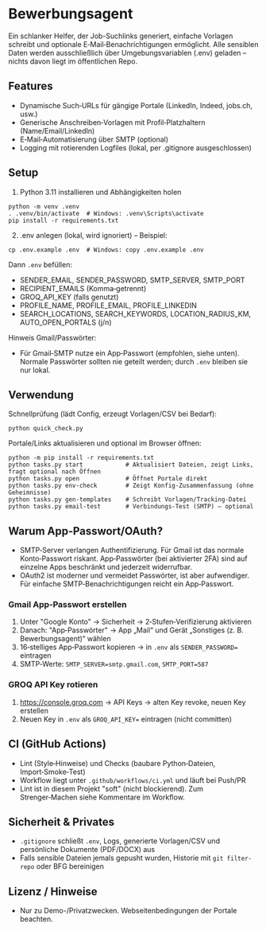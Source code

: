 # Bewerbungsagent

Ein schlanker Helfer, der Job-Suchlinks generiert, einfache Vorlagen schreibt und optionale E‑Mail‑Benachrichtigungen ermöglicht. Alle sensiblen Daten werden ausschließlich über Umgebungsvariablen (.env) geladen – nichts davon liegt im öffentlichen Repo.

## Features
- Dynamische Such‑URLs für gängige Portale (LinkedIn, Indeed, jobs.ch, usw.)
- Generische Anschreiben‑Vorlagen mit Profil‑Platzhaltern (Name/Email/LinkedIn)
- E‑Mail‑Automatisierung über SMTP (optional)
- Logging mit rotierenden Logfiles (lokal, per .gitignore ausgeschlossen)

## Setup
1) Python 3.11 installieren und Abhängigkeiten holen

```
python -m venv .venv
. .venv/bin/activate  # Windows: .venv\Scripts\activate
pip install -r requirements.txt
```

2) .env anlegen (lokal, wird ignoriert) – Beispiel:

```
cp .env.example .env  # Windows: copy .env.example .env
```

Dann `.env` befüllen:
- SENDER_EMAIL, SENDER_PASSWORD, SMTP_SERVER, SMTP_PORT
- RECIPIENT_EMAILS (Komma‑getrennt)
- GROQ_API_KEY (falls genutzt)
- PROFILE_NAME, PROFILE_EMAIL, PROFILE_LINKEDIN
- SEARCH_LOCATIONS, SEARCH_KEYWORDS, LOCATION_RADIUS_KM, AUTO_OPEN_PORTALS (j/n)

Hinweis Gmail/Passwörter:
- Für Gmail‑SMTP nutze ein App‑Passwort (empfohlen, siehe unten). Normale Passwörter sollten nie geteilt werden; durch `.env` bleiben sie nur lokal.

## Verwendung
Schnellprüfung (lädt Config, erzeugt Vorlagen/CSV bei Bedarf):

```
python quick_check.py
```

Portale/Links aktualisieren und optional im Browser öffnen:

```
python -m pip install -r requirements.txt
python tasks.py start            # Aktualisiert Dateien, zeigt Links, fragt optional nach Öffnen
python tasks.py open             # Öffnet Portale direkt
python tasks.py env-check        # Zeigt Konfig-Zusammenfassung (ohne Geheimnisse)
python tasks.py gen-templates    # Schreibt Vorlagen/Tracking-Datei
python tasks.py email-test       # Verbindungs-Test (SMTP) – optional
```

## Warum App‑Passwort/OAuth?
- SMTP‑Server verlangen Authentifizierung. Für Gmail ist das normale Konto‑Passwort riskant. App‑Passwörter (bei aktivierter 2FA) sind auf einzelne Apps beschränkt und jederzeit widerrufbar.
- OAuth2 ist moderner und vermeidet Passwörter, ist aber aufwendiger. Für einfache SMTP‑Benachrichtigungen reicht ein App‑Passwort.

### Gmail App‑Passwort erstellen
1. Unter "Google Konto" → Sicherheit → 2‑Stufen‑Verifizierung aktivieren
2. Danach: "App‑Passwörter" → App „Mail“ und Gerät „Sonstiges (z. B. Bewerbungsagent)“ wählen
3. 16‑stelliges App‑Passwort kopieren → in `.env` als `SENDER_PASSWORD=` eintragen
4. SMTP‑Werte: `SMTP_SERVER=smtp.gmail.com`, `SMTP_PORT=587`

### GROQ API Key rotieren
1. https://console.groq.com → API Keys → alten Key revoke, neuen Key erstellen
2. Neuen Key in `.env` als `GROQ_API_KEY=` eintragen (nicht committen)

## CI (GitHub Actions)
- Lint (Style‑Hinweise) und Checks (baubare Python‑Dateien, Import‑Smoke‑Test)
- Workflow liegt unter `.github/workflows/ci.yml` und läuft bei Push/PR
- Lint ist in diesem Projekt "soft" (nicht blockierend). Zum Strenger‑Machen siehe Kommentare im Workflow.

## Sicherheit & Privates
- `.gitignore` schließt `.env`, Logs, generierte Vorlagen/CSV und persönliche Dokumente (PDF/DOCX) aus
- Falls sensible Dateien jemals gepusht wurden, Historie mit `git filter-repo` oder BFG bereinigen

## Lizenz / Hinweise
- Nur zu Demo-/Privatzwecken. Webseitenbedingungen der Portale beachten.

